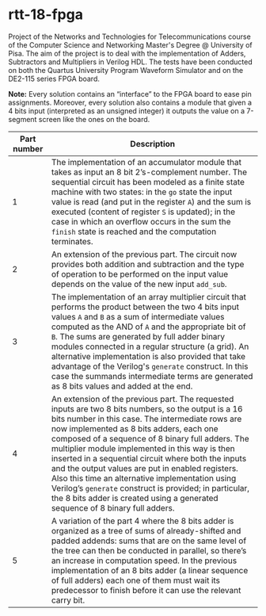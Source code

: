 # rtt-18-fpga
Project of the Networks and Technologies for Telecommunications course of the Computer Science and Networking Master's Degree @ University of Pisa. The aim of the project is to deal with the implementation of Adders, Subtractors and Multipliers in Verilog HDL. The tests have been conducted on both the Quartus University Program Waveform Simulator and on the DE2-115 series FPGA board.

<b>Note:</b> Every solution contains an “interface” to the FPGA board to ease pin assignments. Moreover, every solution also contains a module that given a 4 bits input (interpreted as an unsigned integer) it outputs the value on a 7-segment screen like the ones on the board.

| <b>Part number</b> | <b>Description</b> |
| ---------- | ----------- |
| 1 | The implementation of an accumulator module that takes as input an 8 bit 2’s-complement number. The sequential circuit has been modeled as a finite state machine with two states: in the `go` state the input value is read (and put in the register `A`) and the sum is executed (content of register `S` is updated); in the case in which an overflow occurs in the sum the `finish` state is reached and the computation terminates. |
| 2 | An extension of the previous part. The circuit now provides both addition and subtraction and the type of operation to be performed on the input value depends on the value of the new input `add_sub`. |
| 3 | The implementation of an array multiplier circuit that performs the product between the two 4 bits input values `A` and `B` as a sum of intermediate values computed as the AND of `A` and the appropriate bit of `B`. The sums are generated by full adder binary modules connected in a regular structure (a grid). An alternative implementation is also provided that take advantage of the Verilog's `generate` construct. In this case the summands intermediate terms are generated as 8 bits values and added at the end. |
| 4 | An extension of the previous part. The requested inputs are two 8 bits numbers, so the output is a 16 bits number in this case. The intermediate rows are now implemented as 8 bits adders, each one composed of a sequence of 8 binary full adders. The multiplier module implemented in this way is then inserted in a sequential circuit where both the inputs and the output values are put in enabled registers. Also this time an alternative implementation using Verilog’s `generate` construct is provided; in particular, the 8 bits adder is created using a generated sequence of 8 binary full adders. |
| 5 | A variation of the part 4 where the 8 bits adder is organized as a tree of sums of already-shifted and padded addends: sums that are on the same level of the tree can then be conducted in parallel, so there’s an increase in computation speed. In the previous implementation of an 8 bits adder (a linear sequence of full adders) each one of them must wait its predecessor to finish before it can use the relevant carry bit. |

